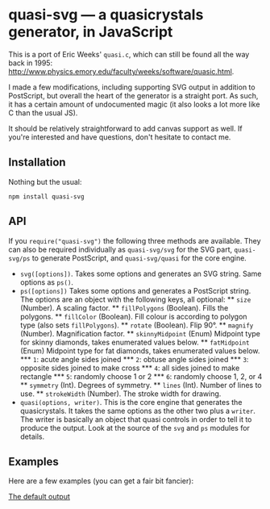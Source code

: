 
# quasi-svg — a quasicrystals generator, in JavaScript

This is a port of Eric Weeks' `quasi.c`, which can still be found all the way back in 1995:
http://www.physics.emory.edu/faculty/weeks/software/quasic.html.

I made a few modifications, including supporting SVG output in addition to PostScript, but overall
the heart of the generator is a straight port. As such, it has a certain amount of undocumented
magic (it also looks a lot more like C than the usual JS).

It should be relatively straightforward to add canvas support as well. If you're interested and have
questions, don't hesitate to contact me.

## Installation

Nothing but the usual:

    npm install quasi-svg

## API

If you `require("quasi-svg")` the following three methods are available. They can also be required
individually as `quasi-svg/svg` for the SVG part, `quasi-svg/ps` to generate PostScript, and
`quasi-svg/quasi` for the core engine.

* `svg([options])`. Takes some options and generates an SVG string. Same options as `ps()`.
* `ps([options])` Takes some options and generates a PostScript string. The options are an object 
  with the following keys, all optional:
** `size` (Number). A scaling factor.
** `fillPolygons` (Boolean). Fills the polygons.
** `fillColor` (Boolean). Fill colour is according to polygon type (also sets `fillPolygons`).
** `rotate` (Boolean). Flip 90°.
** `magnify` (Number). Magnification factor.
** `skinnyMidpoint` (Enum) Midpoint type for skinny diamonds, takes enumerated values below.
** `fatMidpoint` (Enum) Midpoint type for fat diamonds, takes enumerated values below.
*** `1`: acute angle sides joined
*** `2`: obtuse angle sides joined
*** `3`: opposite sides joined to make cross
*** `4`: all sides joined to make rectangle
*** `5`: randomly choose 1 or 2
*** `6`: randomly choose 1, 2, or 4
** `symmetry` (Int). Degrees of symmetry.
** `lines` (Int). Number of lines to use.
** `strokeWidth` (Number). The stroke width for drawing.
* `quasi(options, writer)`. This is the core engine that generates the quasicrystals. It takes the
  same options as the other two plus a `writer`. The writer is basically an object that quasi 
  controls in order to tell it to produce the output. Look at the source of the `svg` and `ps`
  modules for details.

## Examples

Here are a few examples (you can get a fair bit fancier):

[The default output](./examples/default.svgz)

